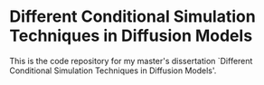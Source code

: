 # Different Conditional Simulation Techniques in Diffusion Models

This is the code repository for my master's dissertation `Different Conditional Simulation Techniques in Diffusion Models'.
